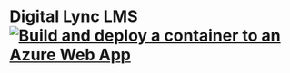 # Digital Lync LMS [![Build and deploy a container to an Azure Web App](https://github.com/ramesh-km/lms-public/actions/workflows/azure-container-webapp.yml/badge.svg?branch=main)](https://github.com/ramesh-km/lms-public/actions/workflows/azure-container-webapp.yml)
